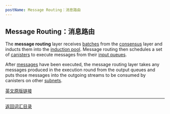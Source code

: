 ```yaml
---
postName: Message Routing：消息路由
---
```

## Message Routing：消息路由

The **message routing** layer receives [batches](../B/batch) from the [consensus](../C/consensus) layer and inducts them into the [induction pool](../I/inductionpool). Message routing then schedules a set of [canisters](../C/canisters) to execute messages from their [input queues](../I/inputqueue).<br>

After [messages](messages) have been executed, the message routing layer takes any messages produced in the execution round from the output queues and puts those messages into the outgoing streams to be consumed by canisters on other [subnets](../S/subnet).

[英文原版链接](https://wiki.internetcomputer.org/wiki/Glossary)

---
[返回词汇目录](../glossary)